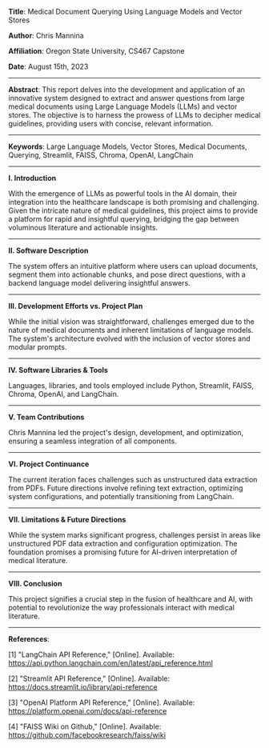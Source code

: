**Title**: Medical Document Querying Using Language Models and Vector Stores

**Author**: Chris Mannina

**Affiliation**: Oregon State University, CS467 Capstone

**Date**: August 15th, 2023

---

**Abstract**:
This report delves into the development and application of an innovative system designed to extract and answer questions from large medical documents using Large Language Models (LLMs) and vector stores. The objective is to harness the prowess of LLMs to decipher medical guidelines, providing users with concise, relevant information.

---

**Keywords**: Large Language Models, Vector Stores, Medical Documents, Querying, Streamlit, FAISS, Chroma, OpenAI, LangChain

---

**I. Introduction**

With the emergence of LLMs as powerful tools in the AI domain, their integration into the healthcare landscape is both promising and challenging. Given the intricate nature of medical guidelines, this project aims to provide a platform for rapid and insightful querying, bridging the gap between voluminous literature and actionable insights.

---

**II. Software Description**

The system offers an intuitive platform where users can upload documents, segment them into actionable chunks, and pose direct questions, with a backend language model delivering insightful answers.

---

**III. Development Efforts vs. Project Plan**

While the initial vision was straightforward, challenges emerged due to the nature of medical documents and inherent limitations of language models. The system's architecture evolved with the inclusion of vector stores and modular prompts.

---

**IV. Software Libraries & Tools**

Languages, libraries, and tools employed include Python, Streamlit, FAISS, Chroma, OpenAI, and LangChain.

---

**V. Team Contributions**

Chris Mannina led the project's design, development, and optimization, ensuring a seamless integration of all components.

---

**VI. Project Continuance**

The current iteration faces challenges such as unstructured data extraction from PDFs. Future directions involve refining text extraction, optimizing system configurations, and potentially transitioning from LangChain.

---

**VII. Limitations & Future Directions**

While the system marks significant progress, challenges persist in areas like unstructured PDF data extraction and configuration optimization. The foundation promises a promising future for AI-driven interpretation of medical literature.

---

**VIII. Conclusion**

This project signifies a crucial step in the fusion of healthcare and AI, with potential to revolutionize the way professionals interact with medical literature.

---

**References**:

[1] "LangChain API Reference," [Online]. Available: https://api.python.langchain.com/en/latest/api_reference.html

[2] "Streamlit API Reference," [Online]. Available: https://docs.streamlit.io/library/api-reference

[3] "OpenAI Platform API Reference," [Online]. Available: https://platform.openai.com/docs/api-reference

[4] "FAISS Wiki on Github," [Online]. Available: https://github.com/facebookresearch/faiss/wiki
